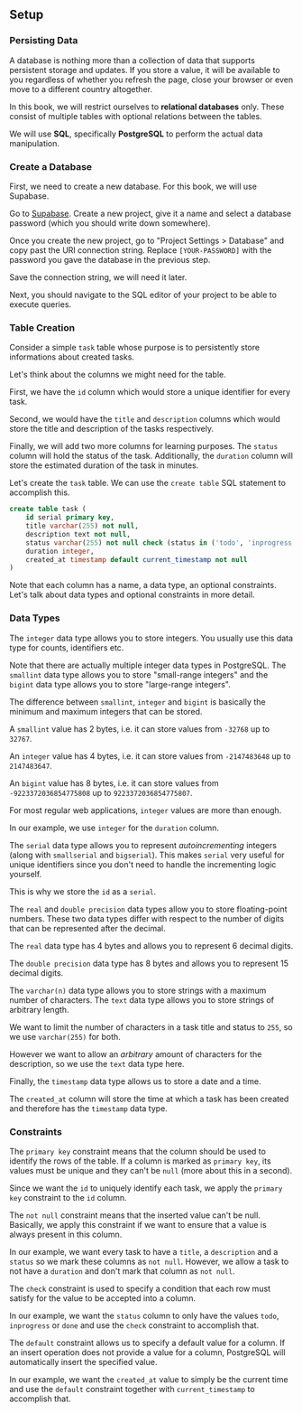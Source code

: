 ## Setup

### Persisting Data

A database is nothing more than a collection of data that supports persistent storage and updates.
If you store a value, it will be available to you regardless of whether you refresh the page, close your browser or even move to a different country altogether.

In this book, we will restrict ourselves to **relational databases** only.
These consist of multiple tables with optional relations between the tables.

We will use **SQL**, specifically **PostgreSQL** to perform the actual data manipulation.

### Create a Database

First, we need to create a new database.
For this book, we will use Supabase.

Go to [Supabase](https://supabase.com).
Create a new project, give it a name and select a database password (which you should write down somewhere).

Once you create the new project, go to "Project Settings > Database" and copy past the URI connection string.
Replace `[YOUR-PASSWORD]` with the password you gave the database in the previous step.

Save the connection string, we will need it later.

Next, you should navigate to the SQL editor of your project to be able to execute queries.

### Table Creation

Consider a simple `task` table whose purpose is to persistently store informations about created tasks.

Let's think about the columns we might need for the table.

First, we have the `id` column which would store a unique identifier for every task.

Second, we would have the `title` and `description` columns which would store the title and description of the tasks respectively.

Finally, we will add two more columns for learning purposes.
The `status` column will hold the status of the task.
Additionally, the `duration` column will store the estimated duration of the task in minutes.

Let's create the `task` table.
We can use the `create table` SQL statement to accomplish this.

```sql
create table task (
    id serial primary key,
    title varchar(255) not null,
    description text not null,
    status varchar(255) not null check (status in ('todo', 'inprogress', 'done')),
    duration integer,
    created_at timestamp default current_timestamp not null
)
```

Note that each column has a name, a data type, an optional constraints.
Let's talk about data types and optional constraints in more detail.

### Data Types

The `integer` data type allows you to store integers.
You usually use this data type for counts, identifiers etc.

Note that there are actually multiple integer data types in PostgreSQL.
The `smallint` data type allows you to store "small-range integers" and the `bigint` data type allows you to store "large-range integers".

The difference between `smallint`, `integer` and `bigint` is basically the minimum and maximum integers that can be stored.

A `smallint` value has 2 bytes, i.e. it can store values from `-32768` up to `32767`.

An `integer` value has 4 bytes, i.e. it can store values from `-2147483648` up to `2147483647`.

An `bigint` value has 8 bytes, i.e. it can store values from `-9223372036854775808` up to `9223372036854775807`.

For most regular web applications, `integer` values are more than enough.

In our example, we use `integer` for the `duration` column.

The `serial` data type allows you to represent _autoincrementing_ integers (along with `smallserial` and `bigserial`).
This makes `serial` very useful for unique identifiers since you don't need to handle the incrementing logic yourself.

This is why we store the `id` as a `serial`.

The `real` and `double precision` data types allow you to store floating-point numbers.
These two data types differ with respect to the number of digits that can be represented after the decimal.

The `real` data type has 4 bytes and allows you to represent 6 decimal digits.

The `double precision` data type has 8 bytes and allows you to represent 15 decimal digits.

The `varchar(n)` data type allows you to store strings with a maximum number of characters.
The `text` data type allows you to store strings of arbitrary length.

We want to limit the number of characters in a task title and status to `255`, so we use `varchar(255)` for both.

However we want to allow an _arbitrary_ amount of characters for the description, so we use the `text` data type here.

Finally, the `timestamp` data type allows us to store a date and a time.

The `created_at` column will store the time at which a task has been created and therefore has the `timestamp` data type.

### Constraints

The `primary key` constraint means that the column should be used to identify the rows of the table.
If a column is marked as `primary key`, its values must be unique and they can't be `null` (more about this in a second).

Since we want the `id` to uniquely identify each task, we apply the `primary key` constraint to the `id` column.

The `not null` constraint means that the inserted value can't be null.
Basically, we apply this constraint if we want to ensure that a value is always present in this column.

In our example, we want every task to have a `title`, a `description` and a `status` so we mark these columns as `not null`.
However, we allow a task to not have a `duration` and don't mark that column as `not null`.

The `check` constraint is used to specify a condition that each row must satisfy for the value to be accepted into a column.

In our example, we want the `status` column to only have the values `todo`, `inprogress` or `done` and use the `check` constraint to accomplish that.

The `default` constraint allows us to specify a default value for a column.
If an insert operation does not provide a value for a column, PostgreSQL will automatically insert the specified value.

In our example, we want the `created_at` value to simply be the current time and use the `default` constraint together with `current_timestamp` to accomplish that.
